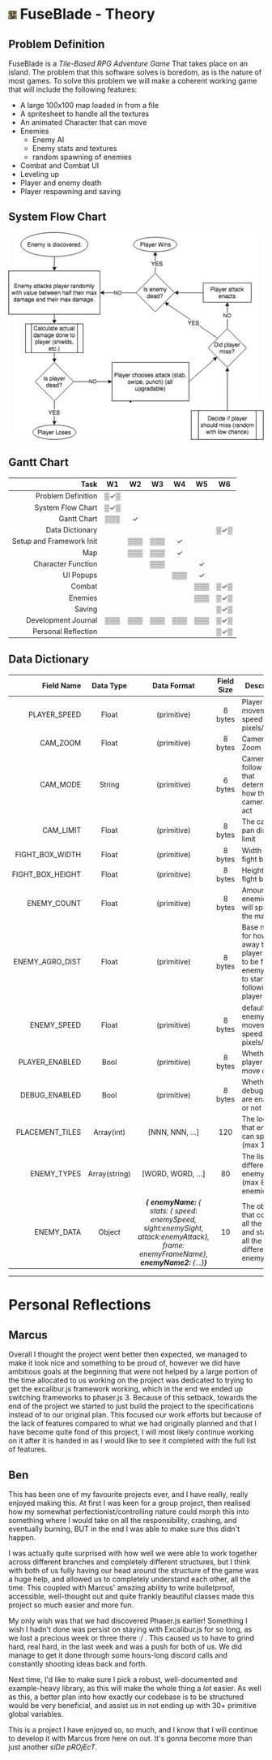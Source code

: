 # ![](images/fb.png) FuseBlade - Theory

## Problem Definition

FuseBlade is a *Tile-Based RPG Adventure Game* That takes place on an island.
The problem that this software solves is boredom, as is the nature of most games.
To solve this problem we will make a coherent working game that
will include the following features:

- A large 100x100 map loaded in from a file
- A spritesheet to handle all the textures
- An animated Character that can move
- Enemies
    - Enemy AI
    - Enemy stats and textures
    - random spawning of enemies
- Combat and Combat UI
- Leveling up
- Player and enemy death
- Player respawning and saving

## System Flow Chart

![](images/flow.png)

## Gantt Chart

| Task                     | W1| W2| W3| W4| W5| W6|
| --:                      |:-:|:-:|:-:|:-:|:-:|:-:|
| Problem Definition       |▒✓▒|   |   |   |   |   |
| System Flow Chart        |▒✓▒|   |   |   |   |   |
| Gantt Chart              |▒▒▒| ✓ |   |   |   |   |
| Data Dictionary          |   |   |   |   |   |▒✓▒|
| Setup and Framework Init |   |▒▒▒|▒▒▒| ✓ |   |   |
| Map                      |   |▒▒▒|▒▒▒| ✓ |   |   |
| Character Function       |   |   |▒▒▒|   | ✓ |   |
| UI Popups                |   |   |   |▒▒▒| ✓ |   |
| Combat                   |   |   |   |   |▒▒▒|▒✓▒|
| Enemies                  |   |   |   |   |▒▒▒|▒✓▒|
| Saving                   |   |   |   |   |   |▒✓▒|
| Development Journal      |▒▒▒|▒▒▒|▒▒▒|▒▒▒|▒▒▒|▒✓▒|
| Personal Reflection      |   |   |   |   |   |▒✓▒|

## Data Dictionary

| Field Name | Data Type | Data Format | Field Size | Description | Example |
| --:       | :-:       | :-:         | :-:        | ---         | :--     |
| PLAYER\_SPEED | Float | (primitive) | 8 bytes | Player movement speed in pixels/second | 20 |
| CAM\_ZOOM | Float | (primitive) | 8 bytes | Camera Zoom Level | 5 |
| CAM\_MODE | String | (primitive) | 6 bytes | Camera follow type that determines how the camera will act | &quot;smooth&quot; |
| CAM\_LIMIT | Float | (primitive) | 8 bytes | The camera pan distance limit | 100 |
| FIGHT\_BOX\_WIDTH | Float | (primitive) | 8 bytes | Width of the fight box UI | 100 |
| FIGHT\_BOX\_HEIGHT | Float | (primitive) | 8 bytes | Height of the fight box UI | 70 |
| ENEMY\_COUNT | Float | (primitive) | 8 bytes | Amount of enemies that will spawn on the map | 100 |
| ENEMY\_AGRO\_DIST | Float | (primitive) | 8 bytes | Base number for how far away the player needs to be from an enemy for it to start following the player | 5 |
| ENEMY\_SPEED | Float | (primitive) | 8 bytes | default enemy movement speed in pixels/second | 10 |
| PLAYER\_ENABLED | Bool | (primitive) | 8 bytes | Whether the player can move or not | True |
| DEBUG\_ENABLED | Bool | (primitive) | 8 bytes | Whether the debug tools are enabled or not | False |
| PLACEMENT\_TILES | Array(int) | [NNN, NNN, …] | 120 | The locations that enemies can spawn (max 15 tiles) | [123, 123, 321] |
| ENEMY\_TYPES | Array(string) | [WORD, WORD, …] | 80 | The list of different enemy types (max 8 enemies) | [&quot;funny&quot;, &quot;words&quot;, &quot;here&quot;] |
| ENEMY\_DATA | Object | ___{ enemyName:___ _{ stats: { speed: enemySpeed, sight:enemySight, attack:enemyAttack}, frame: enemyFrameName}_, ___enemyName2:___ _{...}____}___ | 10 | The object that contains all the data and stats of all the different enemy types | {"Skeleton": stats:{speed:10, sight:5, attack:5}, frame: "skeleton"} |

---

# Personal Reflections

## Marcus

Overall I thought the project went better then expected, we managed to make it look nice and something to be proud of, however we did have ambitious goals at the beginning that were not helped by a large portion of the time allocated to us working on the project was dedicated to trying to get the excalibur.js framework working, which in the end we ended up switching frameworks to phaser.js 3. Because of this setback, towards the end of the project we started to just build the project to the specifications instead of to our original plan. This focused our work efforts but because of the lack of features compared to what we had originally planned and that I have become quite fond of this project, I will most likely continue working on it after it is handed in as I would like to see it completed with the full list of features.

## Ben

This has been one of my favourite projects ever, and I have really, really enjoyed making this. At first I was keen for a group project, then realised how my somewhat perfectionist/controlling nature could morph this into something where I would take on all the responsibility, crashing, and eventually burning, BUT in the end I was able to make sure this didn't happen.

I was actually quite surprised with how well we were able to work together across different branches and completely different structures, but I think with both of us fully having our head around the structure of the game was a huge help, and allowed us to completely understand each other, all the time. This coupled with Marcus' amazing ability to write bulletproof, accessible, well-thought out and quite frankly beautiful classes made this project so much easier and more fun.

My only wish was that we had discovered Phaser.js earlier! Something I wish I hadn't done was persist on staying with Excalibur.js for so long, as we lost a precious week or three there :/ . This caused us to have to grind hard, real hard, in the last week and was a push for both of us. We did manage to get it done through some hours-long discord calls and constantly shooting ideas back and forth. 

Next time, I'd like to make sure I pick a robust, well-documented and example-heavy library, as this will make the whole thing a _lot_ easier. As well as this, a better plan into how exactly our codebase is to be structured would be very beneficial, and assist us in not ending up with 30+ primitive global variables.

This is a project I have enjoyed so, so much, and I know that I will continue to develop it with Marcus from here on out. It's gonna become more than just another _siDe pROjEcT_.